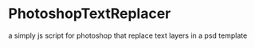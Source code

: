 # PhotoshopTextReplacer
a simply js script for photoshop that replace text layers in a psd template
